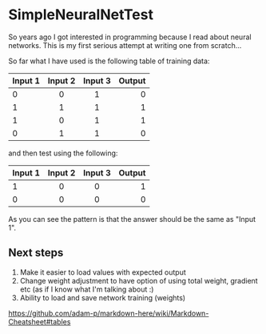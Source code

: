 # SimpleNeuralNetTest

So years ago I got interested in programming because I read about neural networks. This is my first serious attempt at writing one from scratch...

So far what I have used is the following table of training data:

| Input 1 | Input 2 | Input 3 | Output | 
| ------- |:-------:|:-------:| ------:|
| 0|0|1|0|
| 1|1|1|1|
| 1|0|1|1|
| 0|1|1|0|

and then test using the following:

| Input 1 | Input 2 | Input 3 | Output | 
| ------- |:-------:|:-------:| ------:|
|   1     |   0     |   0     |   1    |
|   0     |   0     |   0     |   0    |

As you can see the pattern is that the answer should be the same as "Input 1".

## Next steps
1. Make it easier to load values with expected output
2. Change weight adjustment to have option of using total weight, gradient etc (as if I know what I'm talking about :)
2. Ability to load and save network training (weights)


https://github.com/adam-p/markdown-here/wiki/Markdown-Cheatsheet#tables